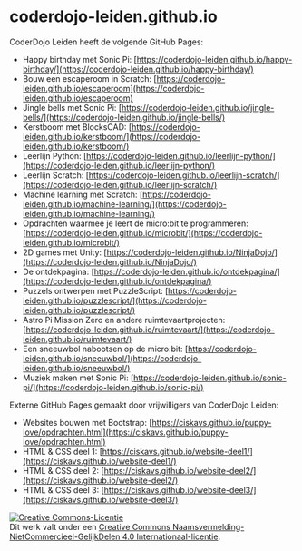# coderdojo-leiden.github.io
CoderDojo Leiden heeft de volgende GitHub Pages:
- Happy birthday met Sonic Pi: [https://coderdojo-leiden.github.io/happy-birthday/](https://coderdojo-leiden.github.io/happy-birthday/)
- Bouw een escaperoom in Scratch: [https://coderdojo-leiden.github.io/escaperoom](https://coderdojo-leiden.github.io/escaperoom)
- Jingle bells met Sonic Pi: [https://coderdojo-leiden.github.io/jingle-bells/](https://coderdojo-leiden.github.io/jingle-bells/)
- Kerstboom met BlocksCAD: [https://coderdojo-leiden.github.io/kerstboom/](https://coderdojo-leiden.github.io/kerstboom/)
- Leerlijn Python: [https://coderdojo-leiden.github.io/leerlijn-python/](https://coderdojo-leiden.github.io/leerlijn-python/)
- Leerlijn Scratch: [https://coderdojo-leiden.github.io/leerlijn-scratch/](https://coderdojo-leiden.github.io/leerlijn-scratch/)
- Machine learning met Scratch: [https://coderdojo-leiden.github.io/machine-learning/](https://coderdojo-leiden.github.io/machine-learning/)
- Opdrachten waarmee je leert de micro:bit te programmeren: [https://coderdojo-leiden.github.io/microbit/](https://coderdojo-leiden.github.io/microbit/)
- 2D games met Unity: [https://coderdojo-leiden.github.io/NinjaDojo/](https://coderdojo-leiden.github.io/NinjaDojo/)
- De ontdekpagina: [https://coderdojo-leiden.github.io/ontdekpagina/](https://coderdojo-leiden.github.io/ontdekpagina/)
- Puzzels ontwerpen met PuzzleScript: [https://coderdojo-leiden.github.io/puzzlescript/](https://coderdojo-leiden.github.io/puzzlescript/)
- Astro Pi Mission Zero en andere ruimtevaartprojecten: [https://coderdojo-leiden.github.io/ruimtevaart/](https://coderdojo-leiden.github.io/ruimtevaart/)
- Een sneeuwbol nabootsen op de micro:bit: [https://coderdojo-leiden.github.io/sneeuwbol/](https://coderdojo-leiden.github.io/sneeuwbol/)
- Muziek maken met Sonic Pi: [https://coderdojo-leiden.github.io/sonic-pi/](https://coderdojo-leiden.github.io/sonic-pi/)

Externe GitHub Pages gemaakt door vrijwilligers van CoderDojo Leiden:
- Websites bouwen met Bootstrap: [https://ciskavs.github.io/puppy-love/opdrachten.html](https://ciskavs.github.io/puppy-love/opdrachten.html)
- HTML & CSS deel 1: [https://ciskavs.github.io/website-deel1/](https://ciskavs.github.io/website-deel1/)
- HTML & CSS deel 2: [https://ciskavs.github.io/website-deel2/](https://ciskavs.github.io/website-deel2/)
- HTML & CSS deel 3: [https://ciskavs.github.io/website-deel3/](https://ciskavs.github.io/website-deel3/)

<a rel="license" href="http://creativecommons.org/licenses/by-nc-sa/4.0/"><img alt="Creative Commons-Licentie" style="border-width:0" src="https://i.creativecommons.org/l/by-nc-sa/4.0/88x31.png" /></a><br />Dit werk valt onder een <a rel="license" href="http://creativecommons.org/licenses/by-nc-sa/4.0/deed.nl">Creative Commons Naamsvermelding-NietCommercieel-GelijkDelen 4.0 Internationaal-licentie</a>.
